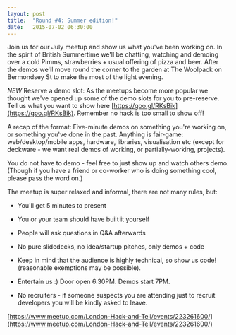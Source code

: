 ```yaml
---
layout: post
title:  "Round #4: Summer edition!"
date:   2015-07-02 06:30:00
---
```

Join us for our July meetup and show us what you've been working on. In the spirit of British Summertime we'll be chatting, watching and demoing over a cold Pimms, strawberries + usual offering of pizza and beer. After the demos we'll move round the corner to the garden at The Woolpack on Bermondsey St to make the most of the light evening.

*NEW* Reserve a demo slot: As the meetups become more popular we thought we've opened up some of the demo slots for you to pre-reserve. Tell us what you want to show here [https://goo.gl/RKsBik](https://goo.gl/RKsBik). Remember no hack is too small to show off!

A recap of the format:
Five-minute demos on something you're working on, or something you've done in the past. Anything is fair-game: web/desktop/mobile apps, hardware, libraries, visualisation etc (except for deckware - we want real demos of working, or partially-working, projects).

You do not have to demo - feel free to just show up and watch others demo. (Though if you have a friend or co-worker who is doing something cool, please pass the word on.)

The meetup is super relaxed and informal, there are not many rules, but:

* You'll get 5 minutes to present

* You or your team should have built it yourself

* People will ask questions in Q&A afterwards

* No pure slidedecks, no idea/startup pitches, only demos + code

* Keep in mind that the audience is highly technical, so show us code! (reasonable exemptions may be possible).

* Entertain us :) Door open 6.30PM. Demos start 7PM.

* No recruiters - if someone suspects you are attending just to recruit developers you will be kindly asked to leave.

[https://www.meetup.com/London-Hack-and-Tell/events/223261600/](https://www.meetup.com/London-Hack-and-Tell/events/223261600/)
